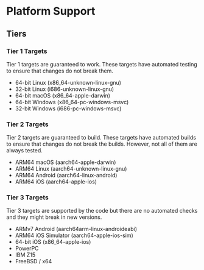 # Platform Support

## Tiers

### Tier 1 Targets

Tier 1 targets are guaranteed to work. These targets have automated testing to ensure that changes do not break them.

- 64-bit Linux (x86_64-unknown-linux-gnu)
- 32-bit Linux (i686-unknown-linux-gnu)
- 64-bit macOS (x86_64-apple-darwin)
- 64-bit Windows (x86_64-pc-windows-msvc)
- 32-bit Windows (i686-pc-windows-msvc)

### Tier 2 Targets

Tier 2 targets are guaranteed to build. These targets have automated builds to ensure that changes do not break the builds. However, not all of them are always tested.

- ARM64 macOS (aarch64-apple-darwin)
- ARM64 Linux (aarch64-unknown-linux-gnu)
- ARM64 Android (aarch64-linux-android)
- ARM64 iOS (aarch64-apple-ios)

### Tier 3 Targets

Tier 3 targets are supported by the code but there are no automated checks and they might break in new versions.

- ARMv7 Android (aarch64arm-linux-androideabi)
- ARM64 iOS Simulator (aarch64-apple-ios-sim)
- 64-bit iOS (x86_64-apple-ios)
- PowerPC
- IBM Z15
- FreeBSD / x64